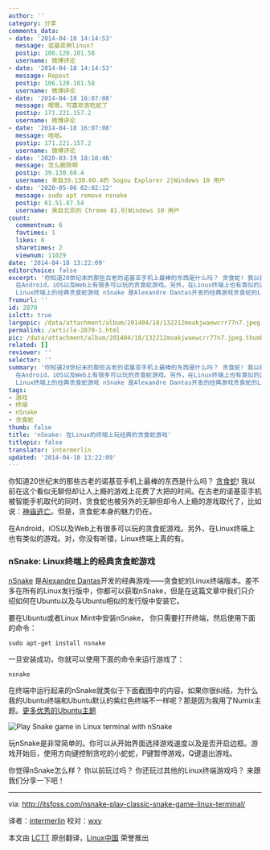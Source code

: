 ```yaml
---
author: ''
category: 分享
comments_data:
- date: '2014-04-18 14:14:53'
  message: 诺基亚用linux?
  postip: 106.120.101.58
  username: 微博评论
- date: '2014-04-18 14:14:53'
  message: Repost
  postip: 106.120.101.58
  username: 微博评论
- date: '2014-04-18 16:07:08'
  message: 嗯嗯，可喜欢贪吃蛇了
  postip: 171.221.157.2
  username: 微博评论
- date: '2014-04-18 16:07:08'
  message: 哈哈。
  postip: 171.221.157.2
  username: 微博评论
- date: '2020-03-19 18:10:46'
  message: 怎么删除啊
  postip: 39.130.60.4
  username: 来自39.130.60.4的 Sogou Explorer 2|Windows 10 用户
- date: '2020-05-06 02:02:12'
  message: sudo apt remove nsnake
  postip: 61.51.87.54
  username: 来自北京的 Chrome 81.0|Windows 10 用户
count:
  commentnum: 6
  favtimes: 1
  likes: 0
  sharetimes: 2
  viewnum: 11029
date: '2014-04-18 13:22:09'
editorchoice: false
excerpt: '你知道20世纪末的那些古老的诺基亚手机上最棒的东西是什么吗？ 贪食蛇! 我以前在这个看似无聊但却让人上瘾的游戏上花费了大把的时间。在古老的诺基亚手机被智能手机取代的同时，贪食蛇也被另外的无聊但却令人上瘾的游戏取代了，比如说：神庙逃亡。但是，贪食蛇本身的魅力仍在。
  在Android，iOS以及Web上有很多可以玩的贪食蛇游戏。另外，在Linux终端上也有类似的游戏。对，你没有听错，Linux终端上真的有。 nSnake:
  Linux终端上的经典贪食蛇游戏 nSnake 是Alexandre Dantas开发的经典游戏贪食蛇的Linux终端版本。差不多在所有的Linux发行'
fromurl: ''
id: 2870
islctt: true
largepic: /data/attachment/album/201404/18/132212moakjwaewcrr77n7.jpeg
permalink: /article-2870-1.html
pic: /data/attachment/album/201404/18/132212moakjwaewcrr77n7.jpeg.thumb.jpg
related: []
reviewer: ''
selector: ''
summary: '你知道20世纪末的那些古老的诺基亚手机上最棒的东西是什么吗？ 贪食蛇! 我以前在这个看似无聊但却让人上瘾的游戏上花费了大把的时间。在古老的诺基亚手机被智能手机取代的同时，贪食蛇也被另外的无聊但却令人上瘾的游戏取代了，比如说：神庙逃亡。但是，贪食蛇本身的魅力仍在。
  在Android，iOS以及Web上有很多可以玩的贪食蛇游戏。另外，在Linux终端上也有类似的游戏。对，你没有听错，Linux终端上真的有。 nSnake:
  Linux终端上的经典贪食蛇游戏 nSnake 是Alexandre Dantas开发的经典游戏贪食蛇的Linux终端版本。差不多在所有的Linux发行'
tags:
- 游戏
- 终端
- nSnake
- 贪食蛇
thumb: false
title: 'nSnake: 在Linux的终端上玩经典的贪食蛇游戏'
titlepic: false
translator: intermerlin
updated: '2014-04-18 13:22:09'
---
```


你知道20世纪末的那些古老的诺基亚手机上最棒的东西是什么吗？ [贪食蛇](http://en.wikipedia.org/wiki/Snake_(video_game))! 我以前在这个看似无聊但却让人上瘾的游戏上花费了大把的时间。在古老的诺基亚手机被智能手机取代的同时，贪食蛇也被另外的无聊但却令人上瘾的游戏取代了，比如说：[神庙逃亡](http://en.wikipedia.org/wiki/Temple_Run)。但是，贪食蛇本身的魅力仍在。


在Android，iOS以及Web上有很多可以玩的贪食蛇游戏。另外，在Linux终端上也有类似的游戏。对，你没有听错，Linux终端上真的有。


### nSnake: Linux终端上的经典贪食蛇游戏


[nSnake](http://alexdantas.net/projects/nsnake/) 是[Alexandre Dantas](http://alexdantas.net/)开发的经典游戏——贪食蛇的Linux终端版本。差不多在所有的Linux发行版中，你都可以获取nSnake，但是在这篇文章中我们只介绍如何在Ubuntu以及与Ubuntu相似的发行版中安装它。


要在Ubuntu或者Linux Mint中安装nSnake， 你只需要打开终端，然后使用下面的命令：



```
sudo apt-get install nsnake

```

一旦安装成功，你就可以使用下面的命令来运行游戏了：



```
nsnake

```

在终端中运行起来的nSnake就类似于下面截图中的内容。如果你很纠结，为什么我的Ubuntu终端和Ubuntu默认的紫红色终端不一样呢？那是因为我用了Numix主题。[更多优秀的Ubuntu主题](http://itsfoss.com/best-themes-ubuntu-1310/)


![Play Snake game in Linux terminal with nSnake](/data/attachment/album/201404/18/132212moakjwaewcrr77n7.jpeg)


玩nSnake是非常简单的。你可以从开始界面选择游戏速度以及是否开启边框。游戏开始后，使用方向键控制贪吃的小蛇蛇，P键暂停游戏，Q键退出游戏。


你觉得nSnake怎么样？ 你以前玩过吗？ 你还玩过其他的Linux终端游戏吗？ 来跟我们分享一下吧！




---


via: <http://itsfoss.com/nsnake-play-classic-snake-game-linux-terminal/>


译者：[intermerlin](https://github.com/intermerlin) 校对：[wxy](https://github.com/wxy)


本文由 [LCTT](https://github.com/LCTT/TranslateProject) 原创翻译，[Linux中国](http://linux.cn/) 荣誉推出